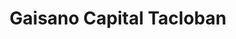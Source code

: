 ---
title: "Gaisano Capital Tacloban"
url: /tacloban-city/gaisano-capital-tacloban/
shop: Einkaufszentrum
---